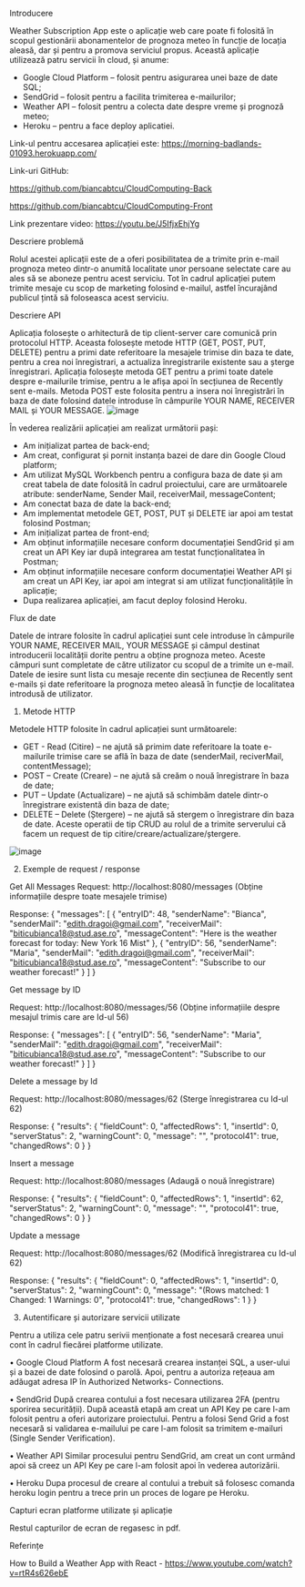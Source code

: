 Introducere

Weather Subscription App este o aplicație web care poate fi folosită în scopul gestionării abonamentelor de prognoza meteo în funcție de locația aleasă, dar și pentru a promova serviciul propus. Această aplicație utilizează patru servicii în cloud, și anume:

-	Google Cloud Platform – folosit pentru asigurarea unei baze de date SQL;
-	SendGrid – folosit pentru a facilita trimiterea e-mailurilor;
-	Weather API – folosit pentru a colecta date despre vreme și prognoză meteo;
-	Heroku – pentru a face deploy aplicatiei.

Link-ul pentru accesarea aplicației este: 
https://morning-badlands-01093.herokuapp.com/

Link-uri GitHub:

https://github.com/biancabtcu/CloudComputing-Back

https://github.com/biancabtcu/CloudComputing-Front

Link prezentare video: https://youtu.be/J5IfjxEhjYg

Descriere problemă 

Rolul acestei aplicații este de a oferi posibilitatea de a trimite prin e-mail prognoza meteo dintr-o anumită localitate unor persoane selectate care au ales să se aboneze pentru acest serviciu. Tot în cadrul aplicației putem trimite mesaje cu scop de marketing folosind e-mailul, astfel încurajând publicul țintă să foloseasca acest serviciu. 

Descriere API

Aplicația folosește o arhitectură de tip client-server care comunică prin protocolul HTTP. Aceasta folosește metode HTTP (GET, POST, PUT, DELETE) pentru a primi date referitoare la mesajele trimise din baza te date, pentru a crea noi înregistrari, a actualiza înregistrarile existente sau a șterge înregistrari.
Aplicația folosește metoda GET pentru a primi toate datele despre e-mailurile trimise, pentru a le afișa apoi în secțiunea de Recently sent e-mails. Metoda POST este folosita pentru a insera noi înregistrări în baza de date folosind datele introduse în câmpurile YOUR NAME, RECEIVER MAIL și YOUR MESSAGE.
 ![image](https://user-images.githubusercontent.com/105164579/168473930-11318866-a654-48ca-a10c-ba0e471560bd.png)

În vederea realizării aplicației am realizat următorii pași:
-	Am inițializat partea de back-end;
-	Am creat, configurat și pornit instanța bazei de dare din Google Cloud platform;
-	Am utilizat MySQL Workbench pentru a configura baza de date și am creat tabela de date folosită în cadrul proiectului, care are următoarele atribute: senderName, Sender Mail, receiverMail, messageContent;
-	Am conectat baza de date la back-end;
-	Am implementat metodele GET, POST, PUT și DELETE iar apoi am testat folosind Postman;
-	Am inițializat partea de front-end;
-	Am obținut informațiile necesare conform documentației SendGrid și am creat un API Key iar după integrarea am testat funcționalitatea în Postman;
-	Am obținut informațiile necesare conform documentației Weather API și am creat un API Key, iar apoi am integrat si am utilizat funcționalitățile în aplicație;
-	Dupa realizarea aplicației, am facut deploy folosind Heroku.

Flux de date 

Datele de intrare folosite în cadrul aplicației sunt cele introduse în câmpurile YOUR NAME, RECEIVER MAIL, YOUR MESSAGE și câmpul destinat introducerii localității dorite pentru a obține prognoza meteo. Aceste câmpuri sunt completate de către utilizator cu scopul de a trimite un e-mail. 
Datele de iesire sunt lista cu mesaje recente din secțiunea de Recently sent e-mails și date referitoare la prognoza meteo aleasă în funcție de localitatea introdusă de utilizator.

1.	Metode HTTP

Metodele HTTP folosite în cadrul aplicației sunt următoarele:
- GET - Read (Citire) – ne ajută să primim date referitoare la toate e-mailurile trimise care se află în baza de date (senderMail, reciverMail, contentMessage);
-	POST – Create (Creare) – ne ajută să creăm o nouă înregistrare în baza de date;
-	PUT – Update (Actualizare) – ne ajută să schimbăm datele dintr-o înregistrare existentă din baza de date;
-	DELETE – Delete (Ștergere) – ne ajută să stergem o înregistrare din baza de date.
Aceste operatii de tip CRUD au rolul de a trimite serverului că facem un request de tip citire/creare/actualizare/ștergere.
 
![image](https://user-images.githubusercontent.com/105164579/168473966-163de6c1-55f2-42ac-a2fe-fc311cecee4a.png)

2.	Exemple de request / response


Get All Messages
Request: http://localhost:8080/messages
(Obține informațiile despre toate mesajele trimise)

Response:
{
    "messages": [
        {
            "entryID": 48,
            "senderName": "Bianca",
            "senderMail": "edith.dragoi@gmail.com",
            "receiverMail": "biticubianca18@stud.ase.ro",
            "messageContent": "Here is the weather forecast for today: New York 16 Mist"
        },
        {
            "entryID": 56,
            "senderName": "Maria",
            "senderMail": "edith.dragoi@gmail.com",
            "receiverMail": "biticubianca18@stud.ase.ro",
            "messageContent": "Subscribe to our weather forecast!"
        }
    ]
}


Get message by ID

Request: http://localhost:8080/messages/56
(Obține informațiile despre mesajul trimis care are Id-ul 56)

Response:
{
    "messages": [
        {
            "entryID": 56,
            "senderName": "Maria",
            "senderMail": "edith.dragoi@gmail.com",
            "receiverMail": "biticubianca18@stud.ase.ro",
            "messageContent": "Subscribe to our weather forecast!"
        }
    ]
}

Delete a message by Id

Request: http://localhost:8080/messages/62
(Sterge înregistrarea cu Id-ul 62)

Response:
{
    "results": {
        "fieldCount": 0,
        "affectedRows": 1,
        "insertId": 0,
        "serverStatus": 2,
        "warningCount": 0,
        "message": "",
        "protocol41": true,
        "changedRows": 0
    }
}

Insert a message

Request: http://localhost:8080/messages
(Adaugă o nouă înregistrare)

Response:
{
    "results": {
        "fieldCount": 0,
        "affectedRows": 1,
        "insertId": 62,
        "serverStatus": 2,
        "warningCount": 0,
        "message": "",
        "protocol41": true,
        "changedRows": 0
    }
}

Update a message

Request: http://localhost:8080/messages/62
(Modifică înregistrarea cu Id-ul 62)

Response:
{
    "results": {
        "fieldCount": 0,
        "affectedRows": 1,
        "insertId": 0,
        "serverStatus": 2,
        "warningCount": 0,
        "message": "(Rows matched: 1  Changed: 1  Warnings: 0",
        "protocol41": true,
        "changedRows": 1
    }
}

3.	Autentificare și autorizare servicii utilizate 

Pentru a utiliza cele patru serivii menționate a fost necesară crearea unui cont în cadrul fiecărei platforme utilizate.

•	Google Cloud Platform 
A fost necesară crearea instanței SQL, a user-ului și a bazei de date folosind o parolă. Apoi, pentru a autoriza rețeaua am adăugat adresa IP în Authorized Networks- Connections. 

•	SendGrid 
După crearea contului a fost necesara utilizarea 2FA (pentru sporirea securității). După această etapă am creat un API Key pe care l-am folosit pentru a oferi autorizare proiectului. Pentru a folosi Send Grid a fost necesară si validarea e-mailului pe care l-am folosit sa trimitem e-mailuri (Single Sender Verification).

•	Weather API 
Similar procesului pentru SendGrid, am creat un cont urmând apoi să creez un API Key pe care l-am folosit apoi în vederea autorizării.

•	Heroku 
Dupa procesul de creare al contului a trebuit să folosesc comanda heroku login pentru a trece prin un proces de logare pe Heroku.

Capturi ecran platforme utilizate și aplicație

Restul capturilor de ecran de regasesc in pdf.

Referințe

How to Build a Weather App with React - https://www.youtube.com/watch?v=rtR4s626ebE
